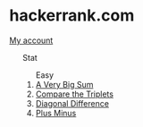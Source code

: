 # hackerrank.com
<a href=https://www.hackerrank.com/qqlexa>My account</a>
<ul>Stat
  <ol>Easy
    <li>
      <a href="https://github.com/qqlexa/hackerrank/tree/main/Easy/A%20Very%20Big%20Sum">A Very Big Sum</a>
    </li>
    <li>
      <a href="https://github.com/qqlexa/hackerrank/tree/main/Easy/Compare%20the%20Triplets">Compare the Triplets</a>
    </li>
    <li>
      <a href="https://github.com/qqlexa/hackerrank/tree/main/Easy/Diagonal%20Difference">Diagonal Difference</a>
    </li>
    <li>
      <a href="https://github.com/qqlexa/hackerrank/tree/main/Easy/Plus%20Minus">Plus Minus</a>
    </li>
  </ol>
  <!--
  <ol>Medium
    <li> </li>
  </ol>
  <ol>Hard
    <li> </li>
  </ol>
  -->
</ul>
